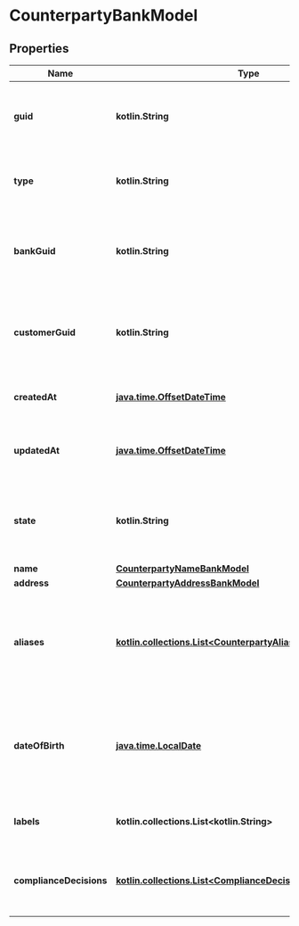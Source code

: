 
# CounterpartyBankModel

## Properties
Name | Type | Description | Notes
------------ | ------------- | ------------- | -------------
**guid** | **kotlin.String** | Auto-generated unique identifier for the counterparty. |  [optional]
**type** | **kotlin.String** | The counterparty type; one of business or individual. |  [optional]
**bankGuid** | **kotlin.String** | Auto-generated unique identifier for the counterparty&#39;s bank. |  [optional]
**customerGuid** | **kotlin.String** | Auto-generated unique identifier for the counterparty&#39;s customer. |  [optional]
**createdAt** | [**java.time.OffsetDateTime**](java.time.OffsetDateTime.md) | ISO8601 datetime the record was created at. |  [optional]
**updatedAt** | [**java.time.OffsetDateTime**](java.time.OffsetDateTime.md) | ISO8601 datetime the record was last updated at. |  [optional]
**state** | **kotlin.String** | The counterparty state; one of storing, unverified, verified, or rejected. |  [optional]
**name** | [**CounterpartyNameBankModel**](CounterpartyNameBankModel.md) |  |  [optional]
**address** | [**CounterpartyAddressBankModel**](CounterpartyAddressBankModel.md) |  |  [optional]
**aliases** | [**kotlin.collections.List&lt;CounterpartyAliasesInnerBankModel&gt;**](CounterpartyAliasesInnerBankModel.md) | The counterparty&#39;s aliases. Only available for GET operations when &#39;include_pii&#39; is set. |  [optional]
**dateOfBirth** | [**java.time.LocalDate**](java.time.LocalDate.md) | The counterparty&#39;s DOB. Only available for GET operations when &#39;include_pii&#39; is set. |  [optional]
**labels** | **kotlin.collections.List&lt;kotlin.String&gt;** | The labels associated with the counterparty. |  [optional]
**complianceDecisions** | [**kotlin.collections.List&lt;ComplianceDecisionBankModel&gt;**](ComplianceDecisionBankModel.md) | The compliance decisions associated with the counterparty. |  [optional]



